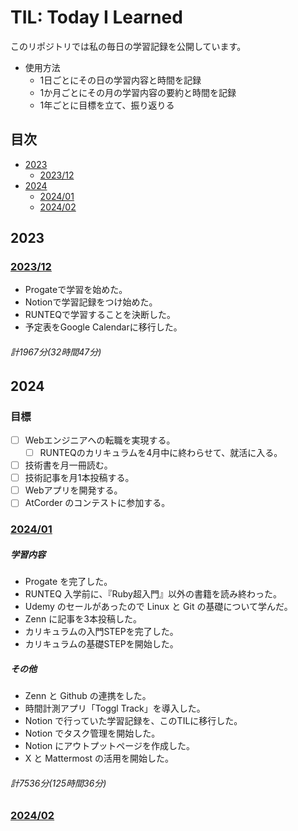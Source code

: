 # TIL: Today I Learned

このリポジトリでは私の毎日の学習記録を公開しています。

+ 使用方法
  + 1日ごとにその日の学習内容と時間を記録
  + 1か月ごとにその月の学習内容の要約と時間を記録
  + 1年ごとに目標を立て、振り返りる

## 目次

+ [2023](#2023)
  + [2023/12](#202312)
+ [2024](#2024)
  + [2024/01](#202401)
  + [2024/02](#202402)


## 2023

### [2023/12](2023/2023_12.md)
+ Progateで学習を始めた。
+ Notionで学習記録をつけ始めた。
+ RUNTEQで学習することを決断した。
+ 予定表をGoogle Calendarに移行した。
###### 計1967分(32時間47分)

## 2024

### 目標
+ [ ] Webエンジニアへの転職を実現する。
  + [ ] RUNTEQのカリキュラムを4月中に終わらせて、就活に入る。
+ [ ] 技術書を月一冊読む。
+ [ ] 技術記事を月1本投稿する。
+ [ ] Webアプリを開発する。
+ [ ] AtCorder のコンテストに参加する。

### [2024/01](2024/2024_01.md)
##### 学習内容
+ Progate を完了した。
+ RUNTEQ 入学前に、『Ruby超入門』以外の書籍を読み終わった。
+ Udemy のセールがあったので Linux と Git の基礎について学んだ。
+ Zenn に記事を3本投稿した。
+ カリキュラムの入門STEPを完了した。
+ カリキュラムの基礎STEPを開始した。

##### その他
+ Zenn と Github の連携をした。
+ 時間計測アプリ「Toggl Track」を導入した。
+ Notion で行っていた学習記録を、このTILに移行した。
+ Notion でタスク管理を開始した。
+ Notion にアウトプットページを作成した。
+ X と Mattermost の活用を開始した。

###### 計7536分(125時間36分)

### [2024/02](2024/2024_02.md)